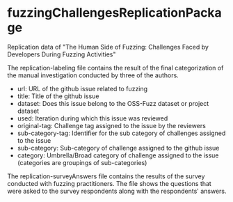 # fuzzingChallengesReplicationPackage
Replication data of "The Human Side of Fuzzing: Challenges Faced by Developers During Fuzzing Activities"


The replication-labeling file contains the result of the final categorization of the manual investigation conducted by three of the authors.

- url: URL of the github issue related to fuzzing
- title: Title of the github issue
- dataset: Does this issue belong to the OSS-Fuzz dataset or project dataset
- used: Iteration during which this issue was reviewed
- original-tag: Challenge tag assigned to the issue by the reviewers
- sub-category-tag: Identifier for the sub category of challenges assigned to the issue
- sub-category: Sub-category of challenge assigned to the github issue
- category: Umbrella/Broad category of challenge assigned to the issue (categories are groupings of sub-categories)


The replication-surveyAnswers file contains the results of the survey conducted with fuzzing practitioners. The file shows the questions that were asked to the survey respondents along with the respondents' answers.
